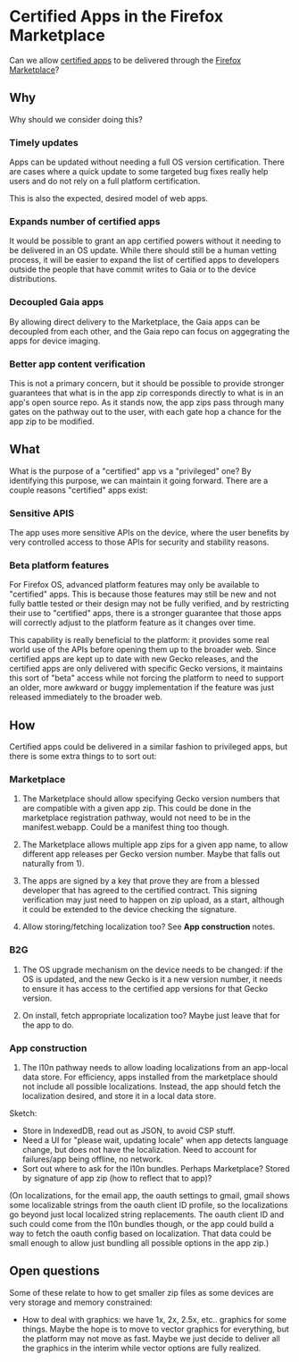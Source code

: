 # Certified Apps in the Firefox Marketplace

Can we allow [certified apps](https://developer.mozilla.org/en-US/Firefox_OS/Security/Application_security) to be delivered through the [Firefox Marketplace](https://marketplace.firefox.com/)?

## Why

Why should we consider doing this?

### Timely updates

Apps can be updated without needing a full OS version certification. There are cases where a quick update to some targeted bug fixes really help users and do not rely on a full platform certification.

This is also the expected, desired model of web apps.

### Expands number of certified apps

It would be possible to grant an app certified powers without it needing to be delivered in an OS update. While there should still be a human vetting process, it will be easier to expand the list of certified apps to developers outside the people that have commit writes to Gaia or to the device distributions.

### Decoupled Gaia apps

By allowing direct delivery to the Marketplace, the Gaia apps can be decoupled from each other, and the Gaia repo can focus on aggegrating the apps for device imaging.

### Better app content verification

This is not a primary concern, but it should be possible to provide stronger guarantees that what is in the app zip corresponds directly to what is in an app's open source repo. As it stands now, the app zips pass through many gates on the pathway out to the user, with each gate hop a chance for the app zip to be modified.

## What

What is the purpose of a "certified" app vs a "privileged" one? By identifying this purpose, we can maintain it going forward. There are a couple reasons "certified" apps exist:

### Sensitive APIS

The app uses more sensitive APIs on the device, where the user benefits by very controlled access to those APIs for security and stability reasons.

### Beta platform features

For Firefox OS, advanced platform features may only be available to "certified" apps. This is because those features may still be new and not fully battle tested or their design may not be fully verified, and by restricting their use to "certified" apps, there is a stronger guarantee that those apps will correctly adjust to the platform feature as it changes over time.

This capability is really beneficial to the platform: it provides some real world use of the APIs before opening them up to the broader web. Since certified apps are kept up to date with new Gecko releases, and the certified apps are only delivered with specific Gecko versions, it maintains this sort of "beta" access while not forcing the platform to need to support an older, more awkward or buggy implementation if the feature was just released immediately to the broader web.

## How

Certified apps could be delivered in a similar fashion to privileged apps, but there is some extra things to to sort out:

### Marketplace

1) The Marketplace should allow specifying Gecko version numbers that are compatible with a given app zip. This could be done in the marketplace registration pathway, would not need to be in the manifest.webapp. Could be a manifest thing too though.

2) The Marketplace allows multiple app zips for a given app name, to allow different app releases per Gecko version number. Maybe that falls out naturally from 1).


3) The apps are signed by a key that prove they are from a blessed developer that has agreed to the certified contract. This signing verification may just need to happen on zip upload, as a start, although it could be extended to the device checking the signature.

4) Allow storing/fetching localization too? See **App construction** notes.

### B2G

1) The OS upgrade mechanism on the device needs to be changed: if the OS is updated, and the new Gecko is it a new version number, it needs to ensure it has access to the certified app versions for that Gecko version.

2) On install, fetch appropriate localization too? Maybe just leave that for the app to do.

### App construction

1) The l10n pathway needs to allow loading localizations from an app-local data store. For efficiency, apps installed from the marketplace should not include all possible localizations. Instead, the app should fetch the localization desired, and store it in a local data store.

Sketch:

* Store in IndexedDB, read out as JSON, to avoid CSP stuff.
* Need a UI for "please wait, updating locale" when app detects language change, but does not have the localization. Need to account for failures/app being offline, no network.
* Sort out where to ask for the l10n bundles. Perhaps Marketplace? Stored by signature of app zip (how to reflect that to app)?

(On localizations, for the email app, the oauth settings to gmail, gmail shows some localizable strings from the oauth client ID profile, so the localizations go beyond just local localized string replacements. The oauth client ID and such could come from the l10n bundles though, or the app could build a way to fetch the oauth config based on localization. That data could be small enough to allow just bundling all possible options in the app zip.)

## Open questions

Some of these relate to how to get smaller zip files as some devices are very storage and memory constrained:

* How to deal with graphics: we have 1x, 2x, 2.5x, etc.. graphics for some things. Maybe the hope is to move to vector graphics for everything, but the platform may not move as fast. Maybe we just decide to deliver all the graphics in the interim while vector options are fully realized.









